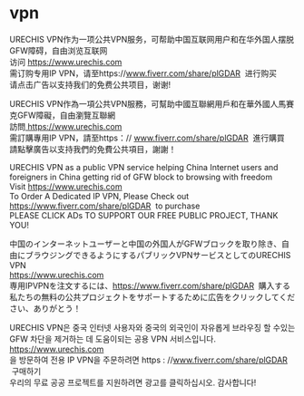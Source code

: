 # vpn
URECHIS VPN作为一项公共VPN服务，可帮助中国互联网用户和在华外国人摆脱GFW障碍，自由浏览互联网<br>
访问 <a href="https://www.urechis.com" target="_blank">https://www.urechis.com</a><br>需订购专用IP VPN，请至https://www.fiverr.com/share/plGDAR &nbsp;进行购买<br>
请点击广告以支持我们的免费公共项目，谢谢!

URECHIS VPN作為一項公共VPN服務，可幫助中國互聯網用戶和在華外國人馬賽克GFW障礙，自由瀏覽互聯網<br>
訪問<a href="https://www.urechis.com" target="_blank"> https://www.urechis.com </a> <br>需訂購專用IP VPN，請至https：// www.fiverr.com/share/plGDAR &nbsp;進行購買<br>
請點擊廣告以支持我們的免費公共項目，謝謝！

URECHIS VPN as a public VPN service helping China Internet users and foreigners in China getting rid of GFW block to browsing with freedom<br>
Visit <a href="https://www.urechis.com" target="_blank">https://www.urechis.com</a><br>To Order A Dedicated IP VPN, Please Check out https://www.fiverr.com/share/plGDAR &nbsp;to purchase<br>
PLEASE CLICK ADs TO SUPPORT OUR FREE PUBLIC PROJECT, THANK YOU!

中国のインターネットユーザーと中国の外国人がGFWブロックを取り除き、自由にブラウジングできるようにするパブリックVPNサービスとしてのURECHIS VPN <br>
<a href="https://www.urechis.com" target="_blank"> https://www.urechis.com </a> <br>専用IPVPNを注文するには、https://www.fiverr.com/share/plGDAR &nbsp;購入する<br>
私たちの無料の公共プロジェクトをサポートするために広告をクリックしてください、ありがとう！

URECHIS VPN은 중국 인터넷 사용자와 중국의 외국인이 자유롭게 브라우징 할 수있는 GFW 차단을 제거하는 데 도움이되는 공용 VPN 서비스입니다. <br>
<a href="https://www.urechis.com" target="_blank"> https://www.urechis.com </a> <br>을 방문하여 전용 IP VPN을 주문하려면 https : //www.fiverr.com/share/plGDAR &nbsp;구매하기 <br>
우리의 무료 공공 프로젝트를 지원하려면 광고를 클릭하십시오. 감사합니다!
